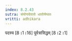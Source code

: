 ```yaml
---
index: 8.2.43
sutra: संयोगादेरातो धातोर्यण्वतः
vritti: adhikara
---
```


 पदस्य [8।1।16]  पूर्वत्रासिद्धम् [8।2।1]  